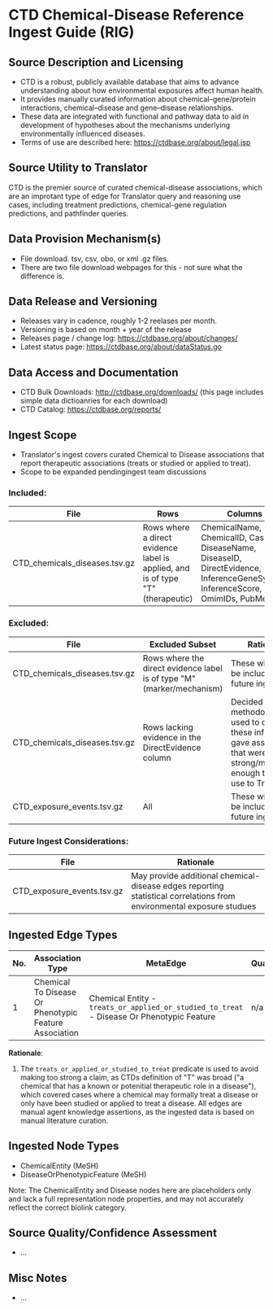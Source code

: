 # CTD Chemical-Disease Reference Ingest Guide (RIG)

## Source Description and Licensing
 - CTD is a robust, publicly available database that aims to advance understanding about how environmental exposures affect human health.
 - It provides manually curated information about chemical–gene/protein interactions, chemical–disease and gene–disease relationships.
 - These data are integrated with functional and pathway data to aid in development of hypotheses about the mechanisms underlying environmentally influenced diseases.
 - Terms of use are described here: https://ctdbase.org/about/legal.jsp


## Source Utility to Translator
CTD is the premier source of curated chemical-disease associations, which are an improtant type of edge for Translator query and reasoning use cases, including treatment predictions, chemical-gene regulation predictions, and pathfinder queries. 


## Data Provision Mechanism(s)
- File download.  tsv, csv, obo, or xml .gz files.
- There are two file download webpages for this - not sure what the difference is. 


## Data Release and Versioning
 - Releases vary in cadence, roughly 1-2 reelases per month.
 - Versioning is based on month + year  of the release
 - Releases page / change log: https://ctdbase.org/about/changes/
 - Latest status page: https://ctdbase.org/about/dataStatus.go

   
## Data Access and Documentation
 - CTD Bulk Downloads: http://ctdbase.org/downloads/  (this page includes simple data dictioanries for each download)
 - CTD Catalog: https://ctdbase.org/reports/


## Ingest Scope
 - Translator's ingest covers curated Chemical to Disease associations that report therapeutic associations (treats or studied or applied to treat).
 - Scope to be expanded pendingingest team discussions


  ### Included:

  | File | Rows | Columns |
  |----------|----------|----------|
  | CTD_chemicals_diseases.tsv.gz  | Rows where a direct evidence label is applied, and is of type "T" (therapeutic)  | ChemicalName, ChemicalID, CasRN, DiseaseName, DiseaseID, DirectEvidence, InferenceGeneSymbol, InferenceScore, OmimIDs, PubMedIDs |

  ### Excluded:

  | File | Excluded Subset | Rationale  |
  |----------|----------|----------|
  | CTD_chemicals_diseases.tsv.gz  | Rows where the direct evidence label is of type "M" (marker/mechanism) | These will likely be included in a future ingest |
  | CTD_chemicals_diseases.tsv.gz  | Rows lacking evidence in the DirectEvidence column | Decided that the methodology used to create these inferences gave associations that were not strong/meaningful enough to be of use to Translator |
  | CTD_exposure_events.tsv.gz | All | These will likely be included in a future ingest |

  ### Future Ingest Considerations:

  | File | Rationale |
  |----------|----------|
  | CTD_exposure_events.tsv.gz | May provide additional chemical-disease edges reporting statistical correlations from environmental exposure studues |

## Ingested Edge Types

| No. | Association Type | MetaEdge | Qualifiers |  AT / KL  | Evidence Code  |
|----------|----------|----------|----------|----------|----------|
| 1 | Chemical To Disease Or Phenotypic Feature Association | Chemical Entity - `treats_or_applied_or_studied_to_treat` - Disease Or Phenotypic Feature  |  n/a  |  manual agent, knowledge assertion  | n.s. |

**Rationale**:
1. The `treats_or_applied_or_studied_to_treat` predicate is used to avoid making too strong a claim, as CTDs definition of "T" was broad ("a chemical that has a known or potenitial therapeutic role in a disease"), which covered cases where a chemical may formally treat a disease or only have been studied or applied to treat a disease. All edges are manual agent knowledge assertions, as the ingested data is based on manual literature curation.
      
## Ingested Node Types
- ChemicalEntity (MeSH)
- DiseaseOrPhenotypicFeature (MeSH)

Note: The ChemicalEntity and Disease nodes here are placeholders only and lack a full representation node properties, and may not accurately reflect the correct biolink category.



## Source Quality/Confidence Assessment
- ...


## Misc Notes
- ...


